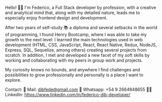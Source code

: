 Hello! 👋🏻 I'm Federico, a Full Stack developer by profession, with a creative and analytical mind that, along with my detailed nature, leads me to especially enjoy frontend design and development.

After two years of self-study 📚 a diploma and several setbacks in the world of programming, I found Henry Bootcamp, where I was able to take my growth to the next level: I learned the main technologies used in web development (HTML, CSS, JavaScript, React, React Native, Redux, NodeJS, Express, SQL, Sequelize, among others) creating several projects from scratch. In addition, I met and developed a new facet of my soft skills by working and collaborating with my peers in group work and projects.

My curiosity knows no bounds, and anywhere I find challenges and possibilities to grow professionally and personally is a place I want to explore.

Contact:
 📧 Mail: dibfede@gmail.com
 📱 Whatsapp: +54 9 2664848655
 🧑‍💻 LinkedIn: https://www.linkedin.com/in/federico-dib-developer/
